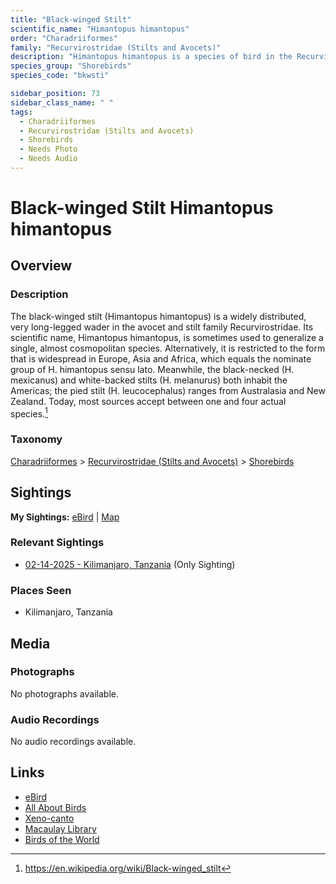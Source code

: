 ```yaml
---
title: "Black-winged Stilt"
scientific_name: "Himantopus himantopus"
order: "Charadriiformes"
family: "Recurvirostridae (Stilts and Avocets)"
description: "Himantopus himantopus is a species of bird in the Recurvirostridae (Stilts and Avocets) family. It has been observed 1 times."
species_group: "Shorebirds"
species_code: "bkwsti"

sidebar_position: 73
sidebar_class_name: " "
tags: 
  - Charadriiformes
  - Recurvirostridae (Stilts and Avocets)
  - Shorebirds
  - Needs Photo
  - Needs Audio
---
```


# Black-winged Stilt <span className='sci_name'>Himantopus himantopus</span>

## Overview

### Description
The black-winged stilt (Himantopus himantopus) is a widely distributed, very long-legged wader in the avocet and stilt family Recurvirostridae. Its scientific name, Himantopus himantopus, is sometimes used to generalize a single, almost cosmopolitan species. Alternatively, it is restricted to the form that is widespread in Europe, Asia and Africa, which equals the nominate group of H. himantopus sensu lato. Meanwhile, the black-necked (H. mexicanus) and white-backed stilts (H. melanurus) both inhabit the Americas; the pied stilt (H. leucocephalus) ranges from Australasia and New Zealand. Today, most sources accept between one and four actual species.[^1]

[^1]: https://en.wikipedia.org/wiki/Black-winged_stilt

### Taxonomy
[Charadriiformes](/tags/charadriiformes) > [Recurvirostridae (Stilts and Avocets)](/tags/recurvirostridae-stilts-and-avocets) > [Shorebirds](/tags/shorebirds)


## Sightings

**My Sightings:** [eBird](https://ebird.org/lifelist?r=world&time=life&spp=bkwsti) | [Map](/map?species_code=bkwsti)

### Relevant Sightings

* [02-14-2025 - Kilimanjaro, Tanzania](https://ebird.org/checklist/S216379500) (Only Sighting)

### Places Seen

* Kilimanjaro, Tanzania



## Media
### Photographs
No photographs available.

### Audio Recordings
No audio recordings available.

## Links
* [eBird](https://ebird.org/species/bkwsti) 
* [All About Birds](https://www.allaboutbirds.org/guide/bkwsti) 
* [Xeno-canto](https://www.xeno-canto.org/species/himantopus-himantopus) 
* [Macaulay Library](https://search.macaulaylibrary.org/catalog?taxonCode=bkwsti&sort=rating_rank_desc)
* [Birds of the World](https://birdsoftheworld.org/bow/species/bkwsti)
